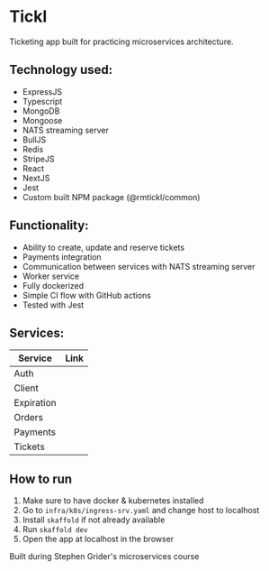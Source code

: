 # Tickl

Ticketing app built for practicing microservices architecture.

## Technology used:

-   ExpressJS
-   Typescript
-   MongoDB
-   Mongoose
-   NATS streaming server
-   BullJS
-   Redis
-   StripeJS
-   React
-   NextJS
-   Jest
-   Custom built NPM package (@rmtickl/common)

## Functionality:

-   Ability to create, update and reserve tickets
-   Payments integration
-   Communication between services with NATS streaming server
-   Worker service
-   Fully dockerized
-   Simple CI flow with GitHub actions
-   Tested with Jest

## Services:

| Service    | Link |
| ---------- | ---- |
| Auth       |      |
| Client     |      |
| Expiration |      |
| Orders     |      |
| Payments   |      |
| Tickets    |      |

## How to run

1. Make sure to have docker & kubernetes installed
2. Go to `infra/k8s/ingress-srv.yaml` and change host to localhost
3. Install `skaffold` if not already available
4. Run `skaffold dev`
5. Open the app at localhost in the browser

Built during Stephen Grider's microservices course
